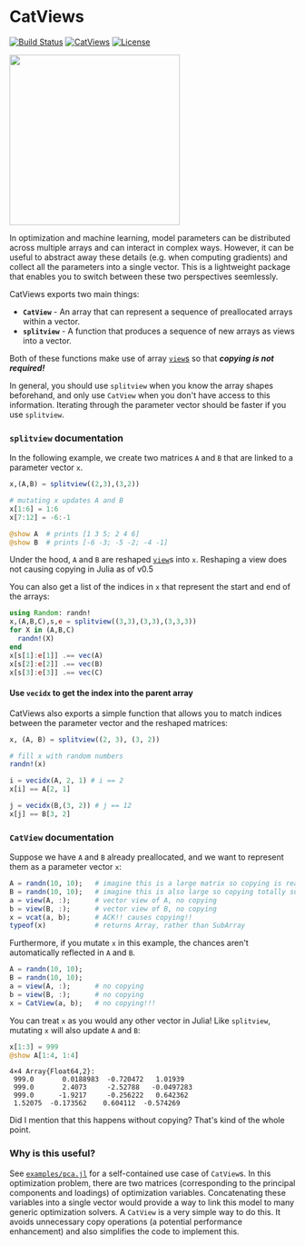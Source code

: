 # CatViews

[![Build Status](https://travis-ci.org/ahwillia/CatViews.jl.svg?branch=master)](https://travis-ci.org/ahwillia/CatViews.jl)
[![CatViews](http://pkg.julialang.org/badges/CatViews_0.6.svg)](http://pkg.julialang.org/?pkg=CatViews)
[![License](http://img.shields.io/badge/license-MIT-brightgreen.svg?style=flat)](LICENSE.md)

<img src="http://i.imgur.com/OHtZ2HZ.jpg" width="300px">

In optimization and machine learning, model parameters can be distributed across multiple arrays and can interact in complex ways.
However, it can be useful to abstract away these details (e.g. when computing gradients) and collect all the parameters into a single vector.
This is a lightweight package that enables you to switch between these two perspectives seemlessly.

CatViews exports two main things:

* **`CatView`** - An array that can represent a sequence of preallocated arrays within a vector. 
* **`splitview`** - A function that produces a sequence of new arrays as views into a vector.

Both of these functions make use of array [`view`s](http://docs.julialang.org/en/latest/stdlib/arrays/?highlight=view#Base.view) so that ***copying is not required!***

In general, you should use `splitview` when you know the array shapes beforehand, and only use `CatView` when you don't have access to this information. Iterating through the parameter vector should be faster if you use `splitview`.

### `splitview` documentation

In the following example, we create two matrices `A` and `B` that are linked to a parameter vector `x`.

```julia
x,(A,B) = splitview((2,3),(3,2))

# mutating x updates A and B
x[1:6] = 1:6
x[7:12] = -6:-1

@show A  # prints [1 3 5; 2 4 6]
@show B  # prints [-6 -3; -5 -2; -4 -1]
```

Under the hood, `A` and `B` are reshaped [`view`](http://docs.julialang.org/en/latest/stdlib/arrays/?highlight=view#Base.view)s into `x`.
Reshaping a view does not causing copying in Julia as of v0.5

You can also get a list of the indices in `x` that represent the start and end of the arrays:

```julia
using Random: randn!
x,(A,B,C),s,e = splitview((3,3),(3,3),(3,3,3))
for X in (A,B,C)
  randn!(X)
end
x[s[1]:e[1]] .== vec(A)
x[s[2]:e[2]] .== vec(B)
x[s[3]:e[3]] .== vec(C)
```

#### Use `vecidx` to get the index into the parent array

CatViews also exports a simple function that allows you to match indices between the parameter vector and the reshaped matrices:

```julia
x, (A, B) = splitview((2, 3), (3, 2))

# fill x with random numbers
randn!(x)

i = vecidx(A, 2, 1) # i == 2
x[i] == A[2, 1]

j = vecidx(B,(3, 2)) # j == 12
x[j] == B[3, 2]
```


### `CatView` documentation

Suppose we have `A` and `B` already preallocated, and we want to represent them as a parameter vector `x`:

```julia
A = randn(10, 10);   # imagine this is a large matrix so copying is really undesirable
B = randn(10, 10);   # imagine this is also large so copying totally sucks
a = view(A, :);      # vector view of A, no copying
b = view(B, :);      # vector view of B, no copying
x = vcat(a, b);      # ACK!! causes copying!!
typeof(x)            # returns Array, rather than SubArray
```

Furthermore, if you mutate `x` in this example, the chances aren't automatically reflected in `A` and `B`.

```julia
A = randn(10, 10);
B = randn(10, 10);
a = view(A, :);      # no copying
b = view(B, :);      # no copying
x = CatView(a, b);   # no copying!!!
```

You can treat `x` as you would any other vector in Julia! Like `splitview`, mutating `x` will also update `A` and `B`:

```julia
x[1:3] = 999
@show A[1:4, 1:4]
```

```
4×4 Array{Float64,2}:
 999.0       0.0188983  -0.720472   1.01939  
 999.0       2.4073     -2.52788   -0.0497283
 999.0      -1.9217     -0.256222   0.642362 
 1.52075  -0.173562    0.604112  -0.574269 
```

Did I mention that this happens without copying? That's kind of the whole point.

### Why is this useful?

See [`examples/pca.jl`](https://github.com/ahwillia/CatViews.jl/blob/master/examples/pca.jl) for a self-contained use case of `CatView`s. In this optimization problem, there are two matrices (corresponding to the principal components and loadings) of optimization variables. Concatenating these variables into a single vector would provide a way to link this model to many generic optimization solvers. A `CatView` is a very simple way to do this. It avoids unnecessary copy operations (a potential performance enhancement) and also simplifies the code to implement this.
